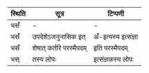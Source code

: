 | स्थिति | सूत्र | टिप्पणी |
| ----- | ------- | ------ |
| भसँ | - | - |
| भसँ | उपदेशेऽजनुनासिक इत् | अँ-इत्यस्य इत्संज्ञा |
| भसँ | शेषात् कर्तरि परस्मैपदम् | इति परस्मैपदम् |
| भस् | तस्य लोपः | इत्संज्ञकस्य लोपः |
